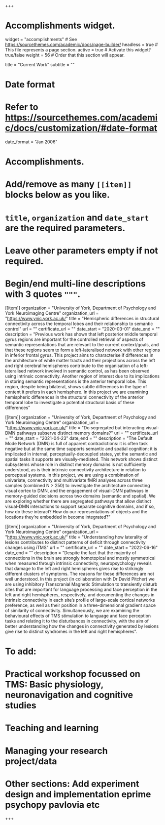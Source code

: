 +++
# Accomplishments widget.
widget = "accomplishments"  # See https://sourcethemes.com/academic/docs/page-builder/
headless = true  # This file represents a page section.
active = true  # Activate this widget? true/false
weight = 56  # Order that this section will appear.

title = "Current Work"
subtitle = ""

# Date format
#   Refer to https://sourcethemes.com/academic/docs/customization/#date-format
date_format = "Jan 2006"

# Accomplishments.
#   Add/remove as many `[[item]]` blocks below as you like.
#   `title`, `organization` and `date_start` are the required parameters.
#   Leave other parameters empty if not required.
#   Begin/end multi-line descriptions with 3 quotes `"""`.

[[item]]
  organization = "University of York, Department of Psychology and York Neuroimaging Centre"
  organization_url = "https://www.ynic.york.ac.uk/"
  title = "Hemispheric differences in structural connectivity across the temporal lobes and their relationship to semantic control"
  url = ""
  certificate_url = ""
  date_start = "2020-03-01"
  date_end = ""
  description = "Previous work has shown that left posterior middle temporal gyrus regions are important for the controlled retrieval of aspects of semantic representations that are relevant to the current context/goals, and that these regions seem to form a left-lateralised network with other regions in inferior frontal gyrus. This project aims to characterise if differences in the architecture of white matter tracts and their projections across the left and right cerebral hemispheres contribute to the organisation of a left-lateralised network involved in semantic control, as has been observed using intrinsic connectivity. Another region of interest due to its implications in storing semantic representations is the anterior temporal lobe. This region, despite being bilateral, shows subtle differences in the type of content it prefers in each hemisphere. In this project we are examining hemispheric differences in the structural connectivity of the anterior temporal lobe to investigate a potential structural basis of these differences"

[[item]]
  organization = "University of York, Department of Psychology and York Neuroimaging Centre"
  organization_url = "https://www.ynic.york.ac.uk/"
  title = "Do segregated but interacting visual-DMN pathways subserve distinct memory domains?"
  url = ""
  certificate_url = ""
  date_start = "2021-04-23"
  date_end = ""
  description = "The Default Mode Network (DMN) is full of apparent contradictions: it is often task negative but at the same time supports semantic and spatial cognition; it is implicated in internal, perceptually-decoupled states, yet the semantic and spatial tasks it supports are visually-mediated. This network shows distinct subsystems whose role in distinct memory domains is not sufficiently understood, as is their intrinsic connectivity architecture in relation to perceptual systems. In this project, we are using a combination of univariate, connectivity and multivariate fMRI analyses across three samples (combined N > 250) to investigate the architecture connecting visual cortex to DMN, and the engagement of visual-DMN pathways in memory-guided decisions across two domains (semantic and spatial). We are exploring whether there are segregated pathways that allow distinct visual-DMN interactions to support separate cognitive domains, and if so, how do these interact? How do our representations of objects and the locations they’re embedded in become integrated?"

[[item]]
  organization = "University of York, Department of Psychology and York Neuroimaging Centre"
  organization_url = "https://www.ynic.york.ac.uk/"
  title = "Understanding how laterality of lesions contributes to distinct patterns of deficit through connectivity changes using iTMS"
  url = ""
  certificate_url = ""
  date_start = "2022-06-16"
  date_end = ""
  description = “Despite the fact that the majority of connections in the brain are strongly homotopical and mostly symmetrical when measured through intrinsic connectivity, neuropsychology reveals that damage to the left and right hemispheres gives rise to strikingly different clusters of symptoms. The reasons for these differences are not well understood. In this project (in collaboration with Dr David Pitcher) we are using inhibitory Transcranial Magnetic Stimulation to transiently disturb sites that are important for language processing and face perception in the left and right hemispheres, respectively, and documenting the changes in intrinsic connectivity in each site’s profile of large-scale cortical networks preference, as well as their position in a three-dimensional gradient space of similarity of connectivity. Simultaneously, we are examining the behavioural effects of TMS stimulation to language and face perception tasks and relating it to the disturbances in connectivity, with the aim of better understanding how the changes in connectivity generated by lesions give rise to distinct syndromes in the left and right hemispheres”.

  # To add:
  # Practical workshop focussed on TMS: Basic physiology, neuronavigation and cognitive studies
  # Teaching and learning
  # Managing your research project/data
 
  # Other sections: Add experiment design and implementation eprime psychopy pavlovia etc
+++

